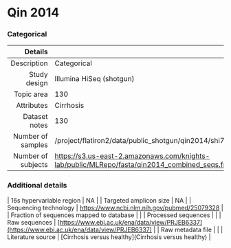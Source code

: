 # Qin 2014

### Categorical


| Details        |             |
| -------------: |-------------|
| Description      | Categorical |
| Study design | Illumina HiSeq (shotgun) |
| Topic area | 130|
| Attributes | Cirrhosis|
| Dataset notes | 130|
| Number of samples | /project/flatiron2/data/public_shotgun/qin2014/shi7_20170417/qin2014_combined_seqs.kfn6|
| Number of subjects | https://s3.us-east-2.amazonaws.com/knights-lab/public/MLRepo/fasta/qin2014_combined_seqs.fna.gz|

### Additional details

| 16s hypervariable region | NA |
| Targeted amplicon size | NA |
| Sequencing technology | https://www.ncbi.nlm.nih.gov/pubmed/25079328 |
| Fraction of sequences mapped to database |  |
| Processed sequences | []() |
| Raw sequences | [https://www.ebi.ac.uk/ena/data/view/PRJEB6337](https://www.ebi.ac.uk/ena/data/view/PRJEB6337) |
| Raw metadata file | []() |
| Literature source | [Cirrhosis versus healthy](Cirrhosis versus healthy) |